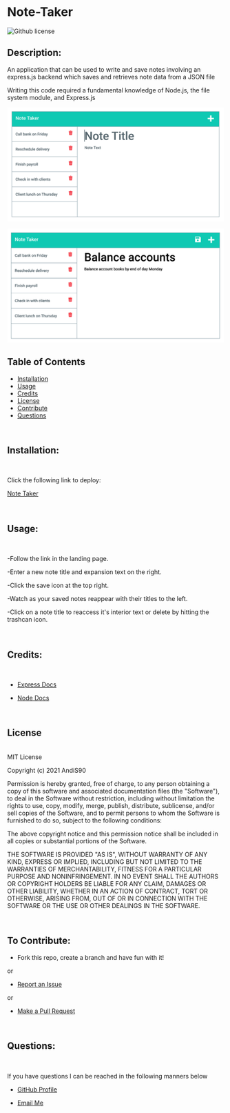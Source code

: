 # Note-Taker

  
  ![Github license](https://img.shields.io/badge/License-MIT-blue.svg)
  
 
  ## Description:

An application that can be used to write and save notes involving an express.js backend which saves and retrieves note data from a JSON file

Writing this code required a fundamental knowledge of Node.js, the file system module, and Express.js


![Existing notes are listed in the left-hand column with empty fields on the right-hand side for the new note’s title and text.](./Assets/11-express-homework-demo-01.png)

![Note titled “Balance accounts” reads, “Balance account books by end of day Monday,” with other notes listed on the left.](./Assets/11-express-homework-demo-02.png)


## Table of Contents
  
  - [Installation](#installation) <br>
  - [Usage](#usage) <br>
  - [Credits](#credits) <br>
  - [License](#license) <br>
  - [Contribute](#contributions) <br>
  - [Questions](#questions) <br>
 
  <br>
  
  ## <span id="installation"> Installation: </span>
  <br>

   Click the following link to deploy:
   
   [Note Taker](https://shielded-shelf-65590.herokuapp.com/)

  <br>
  
  ## <span id="usage"> Usage: </span>
  <br>
  
  -Follow the link in the landing page. 
  
  -Enter a new note title and expansion text on the right.
  
  -Click the save icon at the top right.
  
  -Watch as your saved notes reappear with their titles to the left.
  
  -Click on a note title to reaccess it's interior text or delete by hitting the trashcan icon.

  <br>  
  
  ## <span id="credits"> Credits: <span>
  
  <br>
  
  - [Express Docs](https://expressjs.com/en/guide/routing.html)

  - [Node Docs](https://nodejs.org/en/docs/)

  
  <br>
  
  ## <span id="license"> License </span>

<br>
MIT License

Copyright (c) 2021 AndiS90

Permission is hereby granted, free of charge, to any person obtaining a copy
of this software and associated documentation files (the "Software"), to deal
in the Software without restriction, including without limitation the rights
to use, copy, modify, merge, publish, distribute, sublicense, and/or sell
copies of the Software, and to permit persons to whom the Software is
furnished to do so, subject to the following conditions:

The above copyright notice and this permission notice shall be included in all
copies or substantial portions of the Software.

THE SOFTWARE IS PROVIDED "AS IS", WITHOUT WARRANTY OF ANY KIND, EXPRESS OR
IMPLIED, INCLUDING BUT NOT LIMITED TO THE WARRANTIES OF MERCHANTABILITY,
FITNESS FOR A PARTICULAR PURPOSE AND NONINFRINGEMENT. IN NO EVENT SHALL THE
AUTHORS OR COPYRIGHT HOLDERS BE LIABLE FOR ANY CLAIM, DAMAGES OR OTHER
LIABILITY, WHETHER IN AN ACTION OF CONTRACT, TORT OR OTHERWISE, ARISING FROM,
OUT OF OR IN CONNECTION WITH THE SOFTWARE OR THE USE OR OTHER DEALINGS IN THE
SOFTWARE. 
  
  <br>
  
  ## <span id="contributions"> To Contribute: </span>
 

  - Fork this repo, create a branch and have fun with it!

  or

  - [Report an Issue](https://github.com/AndiS90/README-Generator/issues)

  or

  - [Make a Pull Request](https://github.com/AndiS90/README-Generator/pulls)
  
  <br>
  
 
  
  ## <span id="questions"> Questions: </span>
  
  <br>

  If you have questions I can be reached in the following manners below
  
  - [GitHub Profile](https://github.com/AndiS90)
  
  
  - [Email Me](andrea.strickland1990@gmail.com)
  
  <br>
